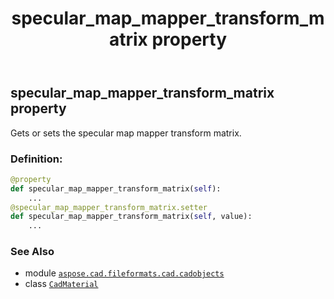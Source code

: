﻿---
title: specular_map_mapper_transform_matrix property
second_title: Aspose.CAD for Python via .NET API References
description: 
type: docs
weight: 1080
url: /python-net/aspose.cad.fileformats.cad.cadobjects/cadmaterial/specular_map_mapper_transform_matrix/
is_root: false
---

## specular_map_mapper_transform_matrix property


Gets or sets the specular map mapper transform matrix.
### Definition:
```python
@property
def specular_map_mapper_transform_matrix(self):
    ...
@specular_map_mapper_transform_matrix.setter
def specular_map_mapper_transform_matrix(self, value):
    ...
```

### See Also
* module [`aspose.cad.fileformats.cad.cadobjects`](../../)
* class [`CadMaterial`](/cad/python-net/aspose.cad.fileformats.cad.cadobjects/cadmaterial)
